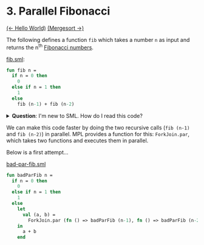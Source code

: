 # 3. Parallel Fibonacci

[(← Hello World)](../02-hello) [(Mergesort →)](../04-mergesort)

The following defines a function `fib` which takes a number `n` as input
and returns the n<sup>th</sup>
[Fibonacci numbers](https://en.wikipedia.org/wiki/Fibonacci_number).

[fib.sml](./fib.sml):
```sml
fun fib n =
  if n = 0 then
    0
  else if n = 1 then
    1
  else
    fib (n-1) + fib (n-2)
```

<details>
<summary><strong>Question</strong>: I'm new to SML. How do I read this code?</summary>
<blockquote>
In the code above, the first line begins defining a function
named <code>fib</code> that takes an argument <code>n</code>. We then write
the body of the function, which in this case is a conditional expression.
<br><br>
Conditional expressions are written
<code>if B then X else Y</code>, where <code>B</code> is a boolean expression
and <code>X</code> and <code>Y</code> are expressions of the same type.
Note that we compare equality with a single "=", i.e.
<code>n = 0</code> is a boolean expression.
<br><br>
If you are coming from a language such as C, Java, Python, JavaScript, etc.,
then SML is going to feel a bit different. It's a functional language, so
functions are defined by expressions instead of sequences of statements.
</blockquote>
</details>

We can make this code faster by doing the two recursive calls
(`fib (n-1)` and `fib (n-2)`) in parallel. MPL provides a function for this:
`ForkJoin.par`, which takes two functions and executes them in parallel.

Below is a first attempt...

[bad-par-fib.sml](./bad-par-fib.sml)
```sml
fun badParFib n =
  if n = 0 then
    0
  else if n = 1 then
    1
  else
    let
      val (a, b) =
        ForkJoin.par (fn () => badParFib (n-1), fn () => badParFib (n-2))
    in
      a + b
    end
```

